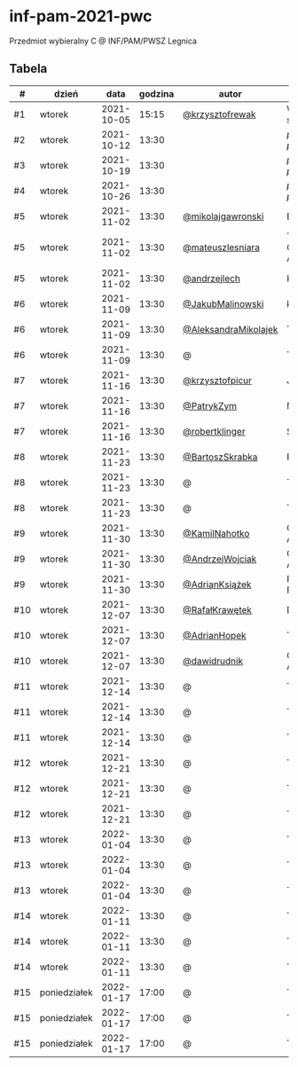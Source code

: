 # inf-pam-2021-pwc
Przedmiot wybieralny C @ INF/PAM/PWSZ Legnica

## Tabela
| # | dzień | data | godzina | autor | prezentacja |
| --- | --- | --- | --- | --- | --- |
| #1 | wtorek | 2021-10-05 | 15:15 | [@krzysztofrewak](https://github.com/krzysztofrewak) | Wstęp do seminarium |
| #2 | wtorek | 2021-10-12 | 13:30 | | *przygotowanie prezentacji* |
| #3 | wtorek | 2021-10-19 | 13:30 | | *przygotowanie prezentacji* |
| #4 | wtorek | 2021-10-26 | 13:30 | | *przygotowanie prezentacji* |
| #5 | wtorek | 2021-11-02 | 13:30 | [@mikolajgawronski](https://github.com/mikolajgawronski) | Elasticsearch |
| #5 | wtorek | 2021-11-02 | 13:30 | [@mateuszlesniara](https://github.com/Overnerfed) | The Composable Architecture |
| #5 | wtorek | 2021-11-02 | 13:30 | [@andrzejlech](https://github.com/AndrzejLech) | Kasspresso |
| #6 | wtorek | 2021-11-09 | 13:30 | [@JakubMalinowski](https://github.com/not-raspy) | kryptowaluty |
| #6 | wtorek | 2021-11-09 | 13:30 | [@AleksandraMikolajek](https://github.com/Ola-M) | TypeScript |
| #6 | wtorek | 2021-11-09 | 13:30 | @ | TBA |
| #7 | wtorek | 2021-11-16 | 13:30 | [@krzysztofpicur](https://github.com/mightykit) | Jenkins  |
| #7 | wtorek | 2021-11-16 | 13:30 | [@PatrykZym](https://github.com/rewe999) | Mikroserwisy |
| #7 | wtorek | 2021-11-16 | 13:30 | [@robertklinger](https://github.com/Eater0) | SEO |
| #8 | wtorek | 2021-11-23 | 13:30 | [@BartoszSkrabka](https://github.com/Skrabka98) | Redux |
| #8 | wtorek | 2021-11-23 | 13:30 | @ | TBA |
| #8 | wtorek | 2021-11-23 | 13:30 | @ | TBA |
| #9 | wtorek | 2021-11-30 | 13:30 | [@KamilNahotko](https://github.com/kamilnahotko) | Google Places API |
| #9 | wtorek | 2021-11-30 | 13:30 | [@AndrzejWojciak](https://github.com/andrzejwojciak) | Clean Architecture |
| #9 | wtorek | 2021-11-30 | 13:30 | [@AdrianKsiążek](https://github.com/azeksi) | React Hook Form |
| #10 | wtorek | 2021-12-07 | 13:30 | [@RafałKrawętek](https://github.com/rafalkrawetek) | Drukarki 3D |
| #10 | wtorek | 2021-12-07 | 13:30 | [@AdrianHopek](https://github.com/Baakoma) | Tailwind CSS |
| #10 | wtorek | 2021-12-07 | 13:30 | [@dawidrudnik](https://github.com/dawidrudnik) | GitHub Actions |
| #11 | wtorek | 2021-12-14 | 13:30 | @ | TBA |
| #11 | wtorek | 2021-12-14 | 13:30 | @ | TBA |
| #11 | wtorek | 2021-12-14 | 13:30 | @ | TBA |
| #12 | wtorek | 2021-12-21 | 13:30 | @ | TBA |
| #12 | wtorek | 2021-12-21 | 13:30 | @ | TBA |
| #12 | wtorek | 2021-12-21 | 13:30 | @ | TBA |
| #13 | wtorek | 2022-01-04 | 13:30 | @ | TBA |
| #13 | wtorek | 2022-01-04 | 13:30 | @ | TBA |
| #13 | wtorek | 2022-01-04 | 13:30 | @ | TBA |
| #14 | wtorek | 2022-01-11 | 13:30 | @ | TBA |
| #14 | wtorek | 2022-01-11 | 13:30 | @ | TBA |
| #14 | wtorek | 2022-01-11 | 13:30 | @ | TBA |
| #15 | poniedziałek | 2022-01-17 | 17:00 | @ | TBA |
| #15 | poniedziałek | 2022-01-17 | 17:00 | @ | TBA |
| #15 | poniedziałek | 2022-01-17 | 17:00 | @ | TBA |
